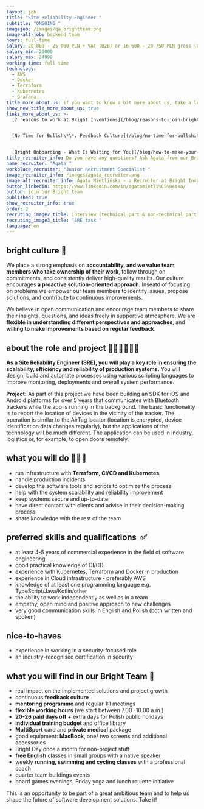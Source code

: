 ```yaml
---
layout: job
title: "Site Reliability Engineer "
subtitle: "ONGOING "
imagejob: /images/qa_brightteam.png
image-alt-job: backend team
hours: full-time
salary: 20 000 - 25 000 PLN + VAT (B2B) or 16 600 - 20 750 PLN gross (UoP)
salary_min: 20000
salary_max: 24999
working time: full time
technology:
  - AWS
  - Docker
  - Terraform
  - Kubernetes
  - Grafana
title_more_about_us: if you want to know a bit more about us, take a look below 🙋🏻‍♀️🙋🏻‍♂️
show_new_title_more_about_us: true
links_more_about_us: >-
  [7 reasons to work at Bright Inventions](/blog/reasons-to-join-bright)


  [No Time for Bullsh\*\*. Feedback Culture](/blog/no-time-for-bullshit-feedback-culture/)


  [Bright Onboarding - What Is Waiting for You](/blog/how-to-make-your-onboarding-bright)
title_recruiter_info: Do you have any questions? Ask Agata from our Bright team!
name_recruiter: "Agata "
workplace_recruiter: "Junior Recruitment Specialist "
image_recruiter_info: /images/agata_recruiter.png
image_alt_recruiter_info: Agata Mietlińska - a Recruiter at Bright Inventions
button_linkedin: https://www.linkedin.com/in/agatamietli%C5%84ska/
button: join our Bright team
published: true
show_recruiter_info: true
order: 2
recruting_image2_title: interview (technical part & non-technical part)
recruting_image3_title: "SRE task "
language: en
---
```

## bright culture 🧡

We place a strong emphasis on **accountability, and we value team members who take ownership of their work**, follow through on commitments, and consistently deliver high-quality results. Our culture encourages **a proactive solution-oriented approach**. Inseatd of focusing on problems we empower our team members to identify issues, propose solutions, and contribute to continuous improvements. 

We believe in open communication and encourage team members to share their insights, questions, and ideas freely in supportive atmosphere. We are **flexible in understanding different perspectives and approaches**, and **willing to make improvements based on regular feedback.**

## about the role and project **🧑🏻‍💻👩🏻‍💻**

**As a Site Reliability Engineer (SRE), you will play a key role in ensuring the scalability, efficiency and reliability of production systems.** You will design, build and automate processes using various scripting languages to improve monitoring, deployments and overall system performance. 

**Project:** As part of this project we have been building an SDK for iOS and Android platforms for over 5 years that communicates with Bluetooth trackers while the app is running in the background. The basic functionality is to report the location of devices in the vicinity of the tracker. The operation is similar to the AirTag locator (location is encrypted, device identification data changes regularly), but the applications of the technology will be much different. The application can be used in industry, logistics or, for example, to open doors remotely.

## what you will do 🚀🚀🚀

* run infrastructure with **Terraform, CI/CD and Kubernetes** 
* handle production incidents
* develop the software tools and scripts to optimize the process
* help with the system scalability and reliability improvement
* keep systems secure and up-to-date
* have direct contact with clients and advise in their decision-making process
* share knowledge with the rest of the team

## preferred skills and qualifications  ✅

* at least 4-5 years of commercial experience in the field of software engineering 
* good practical knowledge of CI/CD
* experience with Kubernetes, Terraform and Docker in production
* experience in Cloud infrastructure - preferably AWS
* knowledge of at least one programming language e.g. TypeScript/Java/Kotlin/other 
* the ability to work independently as well as in a team
* empathy, open mind and positive approach to new challenges
* very good communication skills in English and Polish (both written and spoken)

## nice-to-haves

* experience in working in a security-focused role
* an industry-recognised certification in security

## what you will find in our Bright Team 🚀

* real impact on the implemented solutions and project growth
* continuous **feedback culture**
* **mentoring programme** and regular 1:1 meetings
* **flexible working hours** (we start between 7.00 -10.00 a.m.) 
* **20-26 paid days off** + extra days for Polish public holidays 
* **individual training budget** and office library 
* **MultiSport** card and **private medical** package
* good equipment: **MacBook**, one/ two screens and additional accessories
* Bright Day once a month for non-project stuff
* **free English** classes in small groups with a native speaker 
* weekly **running, swimming and cycling classes** with a professional coach
* quarter team buildings events
* board games evenings, Friday yoga and lunch roulette initiative

This is an opportunity to be part of a great ambitious team and to help us shape the future of software development solutions. Take it!
